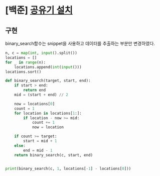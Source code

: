 # [백준] [공유기 설치](https://www.acmicpc.net/problem/2110)

## 구현

binary_search함수는 snippet을 사용하고 데이터를 추출하는 부분만 변경하였다.

```py
n, c = map(int, input().split())
locations = []
for _ in range(n):
    locations.append(int(input()))
locations.sort()

def binary_search(target, start, end):
    if start > end:
        return end
    mid = (start + end) // 2

    now = locations[0]
    count = 1
    for location in locations[1:]:
        if location - now >= mid:
            count += 1
            now = location

    if count >= target:
        start = mid + 1
    else:
        end = mid - 1
    return binary_search(c, start, end)


print(binary_search(c, 1, locations[-1] - locations[0]))
```
